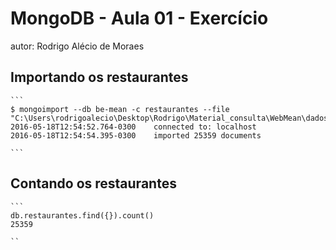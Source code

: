  # MongoDB - Aula 01 - Exercício
autor: Rodrigo Alécio de Moraes

## Importando os restaurantes

    ```
    $ mongoimport --db be-mean -c restaurantes --file "C:\Users\rodrigoalecio\Desktop\Rodrigo\Material_consulta\WebMean\dados.json"
	2016-05-18T12:54:52.764-0300    connected to: localhost
	2016-05-18T12:54:54.395-0300    imported 25359 documents

    ```

## Contando os restaurantes

    ```
    db.restaurantes.find({}).count()
	25359

    ``